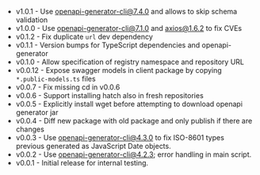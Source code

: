 - v1.0.1 - Use openapi-generator-cli@7.4.0 and allows to skip schema validation
- v1.0.0 - Use openapi-generator-cli@7.1.0 and axios@1.6.2 to fix CVEs
- v0.1.2 - Fix duplicate `url` dev dependency
- v0.1.1 - Version bumps for TypeScript dependencies and openapi-generator
- v0.1.0 - Allow specification of registry namespace and repository URL
- v0.0.12 - Expose swagger models in client package by copying `*.public-models.ts` files
- v0.0.7 - Fix missing cd in v0.0.6
- v0.0.6 - Support installing hatch also in fresh repositories
- v0.0.5 - Explicitly install wget before attempting to download openapi generator jar
- v0.0.4 - Diff new package with old package and only publish if there are changes
- v0.0.3 - Use openapi-generator-cli@4.3.0 to fix ISO-8601 types previous generated as JavaScript Date objects.
- v0.0.2 - Use openapi-generator-cli@4.2.3; error handling in main script.
- v0.0.1 - Initial release for internal testing.
